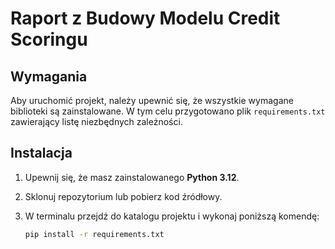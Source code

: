 # Raport z Budowy Modelu Credit Scoringu

## Wymagania

Aby uruchomić projekt, należy upewnić się, że wszystkie wymagane biblioteki są zainstalowane. W tym celu przygotowano plik `requirements.txt` zawierający listę niezbędnych zależności.

## Instalacja

1. Upewnij się, że masz zainstalowanego **Python 3.12**.
2. Sklonuj repozytorium lub pobierz kod źródłowy.
3. W terminalu przejdź do katalogu projektu i wykonaj poniższą komendę:

   ```bash
   pip install -r requirements.txt
